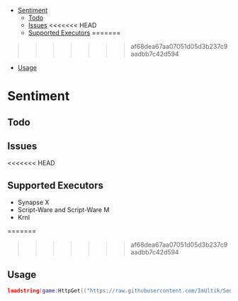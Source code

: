 - [Sentiment](#sentiment)
  - [Todo](#todo)
  - [Issues](#issues)
<<<<<<< HEAD
  - [Supported Executors](#supported-executors)
=======
>>>>>>> af68dea67aa07051d05d3b237c9aadbb7c42d594
  - [Usage](#usage)
  
# Sentiment

## Todo

## Issues

<<<<<<< HEAD
## Supported Executors
- Synapse X
- Script-Ware and Script-Ware M
- Krnl

=======
>>>>>>> af68dea67aa07051d05d3b237c9aadbb7c42d594
## Usage
```lua
loadstring(game:HttpGet(("https://raw.githubusercontent.com/ImUltik/Sentiment-Source/main/v2.1.lua?token=<token>"),true))()
```